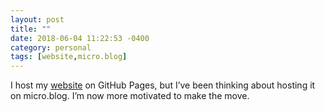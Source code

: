 ```yaml
---
layout: post
title: ""
date: 2018-06-04 11:22:53 -0400
category: personal
tags: [website,micro.blog]
---
```


I host my [website](https://www.thecave.com) on GitHub Pages, but I’ve been thinking about hosting it on micro.blog. I’m now more motivated to make the move. 

